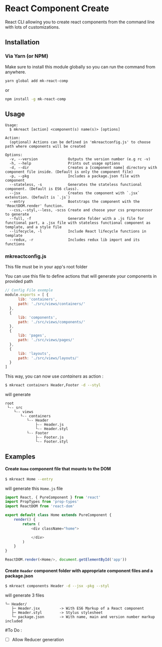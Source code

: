 # React Component Create
React CLI allowing you to create react components from the command line with lots of customizations.

## Installation
### Via Yarn (or NPM)
Make sure to install this module globally so you can run the command from anywhere.
```bash
yarn global add mk-react-comp
```
or
```bash
npm install -g mk-react-comp
```

## Usage

    Usage:
      $ mkreact [action] <component(s) name(s)> [options]

    Action:
      (optional) Actions can be defined in 'mkreactconfig.js' to choose path where components will be created

    Options:
      -v, --version              Outputs the version number (e.g rc -v)
      -h, --help                 Prints out usage options
      -d, --dir                  Creates a [component name] directory with component file inside. (Default is only the component file)
      -p, --pkg                  Includes a package.json file with component
      --stateless, -s            Generates the stateless functional component. (Default is ES6 class).
      --jsx                      Creates the component with `.jsx` extenstion. (Default is `.js`)
      --entry                    Bootstraps the component with the 'ReactDOM.render' function.
      --css,--styl,--less, -scss Create and choose your css preprocessor to generate
      --full, -f                 Generate folder with a .js file for functional part, a .jsx file with stateless functional component as template, and a style file
      --lifecycle, -l            Include React lifecycle functions in template
      --redux, -r                Includes redux lib import and its functions

### mkreactconfig.js

This file must be in your app's root folder

You can use this file to define actions that will generate your components in provided path

```js
// Config File exemple
module.exports = [ {
      lib: 'containers',
      path: './src/views/containers/'
  },
  {
      lib: 'components',
      path: './src/views/components/'
  },
  {
      lib: 'pages',
      path: './src/views/pages/'
  },
  {
      lib: 'layouts',
      path: './src/views/layouts/'
  }
]
```

This way, you can now use *containers* as action :
```bash
$ mkreact containers Header,Footer -d --styl
```
will generate
```
root
 └-- src
    └-- views
       └-- containers
          └-- Header
              ├-- Header.js
              └-- Header.styl
          └-- Footer
              ├-- Footer.js
              └-- Footer.styl

```

## Examples
#### Create `Home` component file that mounts to the DOM
```bash
$ mkreact Home --entry
```
will generate this `Home.js` file
```js
import React, { PureComponent } from 'react'
import PropTypes from 'prop-types'
import ReactDOM from 'react-dom'

export default class Home extends PureComponent {
    render() {
        return (
            <div className="home">

            </div>
        )
    }
}

ReactDOM.render(<Home/>, document.getElementById('app'))
```

#### Create `Header` component folder with appropriate component files and a package.json
```bash
$ mkreact components Header -d --jsx -pkg --styl
```
will generate 3 files

```
└─ Header/
   ├─ Header.jsx         -> With ES6 Markup of a React component
   ├─ Header.styl        -> Stylus stylesheet
   └─ package.json       -> With name, main and version number markup included
```

#To Do :

- [ ]  Allow Reducer generation
